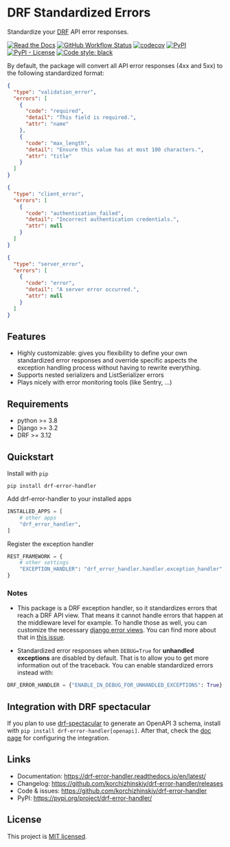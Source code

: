 # DRF Standardized Errors

Standardize your [DRF](https://www.django-rest-framework.org/) API error responses.

[![Read the Docs](https://img.shields.io/readthedocs/drf-error-handler)](https://drf-error-handler.readthedocs.io/en/latest/)
[![GitHub Workflow Status](https://img.shields.io/github/actions/workflow/status/korchizhinskiy/drf-error-handler/tests.yml?branch=main&label=Tests&logo=GitHub)](https://github.com/korchizhinskiy/drf-error-handler/actions/workflows/tests.yml)
[![codecov](https://codecov.io/gh/korchizhinskiy/drf-error-handler/branch/main/graph/badge.svg?token=JXTTT1KVBR)](https://codecov.io/gh/korchizhinskiy/drf-error-handler)
[![PyPI](https://img.shields.io/pypi/v/drf-error-handler)](https://pypi.org/project/drf-error-handler/)
[![PyPI - License](https://img.shields.io/pypi/l/drf-error-handler)](https://github.com/korchizhinskiy/drf-error-handler/blob/main/LICENSE)
[![Code style: black](https://img.shields.io/badge/code%20style-black-000000.svg)](https://github.com/psf/black)

By default, the package will convert all API error responses (4xx and 5xx) to the following standardized format:
```json
{
  "type": "validation_error",
  "errors": [
    {
      "code": "required",
      "detail": "This field is required.",
      "attr": "name"
    },
    {
      "code": "max_length",
      "detail": "Ensure this value has at most 100 characters.",
      "attr": "title"
    }
  ]
}
```
```json
{
  "type": "client_error",
  "errors": [
    {
      "code": "authentication_failed",
      "detail": "Incorrect authentication credentials.",
      "attr": null
    }
  ]
}
```
```json
{
  "type": "server_error",
  "errors": [
    {
      "code": "error",
      "detail": "A server error occurred.",
      "attr": null
    }
  ]
}
```


## Features

- Highly customizable: gives you flexibility to define your own standardized error responses and override
specific aspects the exception handling process without having to rewrite everything.
- Supports nested serializers and ListSerializer errors
- Plays nicely with error monitoring tools (like Sentry, ...)


## Requirements

- python >= 3.8
- Django >= 3.2
- DRF >= 3.12


## Quickstart

Install with `pip`
```shell
pip install drf-error-handler
```

Add drf-error-handler to your installed apps
```python
INSTALLED_APPS = [
    # other apps
    "drf_error_handler",
]
```

Register the exception handler
```python
REST_FRAMEWORK = {
    # other settings
    "EXCEPTION_HANDLER": "drf_error_handler.handler.exception_handler"
}
```

### Notes
- This package is a DRF exception handler, so it standardizes errors that reach a DRF API view. That means it cannot
handle errors that happen at the middleware level for example. To handle those as well, you can customize
the necessary [django error views](https://docs.djangoproject.com/en/dev/topics/http/views/#customizing-error-views).
You can find more about that in [this issue](https://github.com/korchizhinskiy/drf-error-handler/issues/44).

- Standardized error responses when `DEBUG=True` for **unhandled exceptions** are disabled by default. That is
to allow you to get more information out of the traceback. You can enable standardized errors instead with:
```python
DRF_ERROR_HANDLER = {"ENABLE_IN_DEBUG_FOR_UNHANDLED_EXCEPTIONS": True}
```

## Integration with DRF spectacular
If you plan to use [drf-spectacular](https://github.com/tfranzel/drf-spectacular) to generate an OpenAPI 3 schema,
install with `pip install drf-error-handler[openapi]`. After that, check the [doc page](https://drf-error-handler.readthedocs.io/en/latest/openapi.html)
for configuring the integration.

## Links

- Documentation: https://drf-error-handler.readthedocs.io/en/latest/
- Changelog: https://github.com/korchizhinskiy/drf-error-handler/releases
- Code & issues: https://github.com/korchizhinskiy/drf-error-handler
- PyPI: https://pypi.org/project/drf-error-handler/


## License

This project is [MIT licensed](LICENSE).
